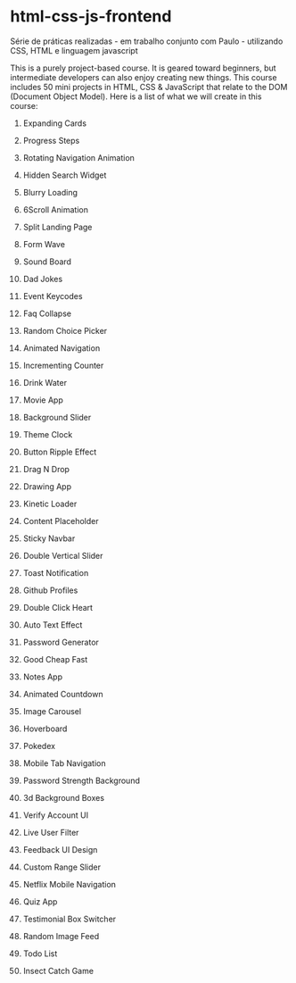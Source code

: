 # html-css-js-frontend 
Série de práticas realizadas - em trabalho conjunto com Paulo - utilizando CSS, HTML e linguagem javascript

This is a purely project-based course. 
It is geared toward beginners, but intermediate developers can also enjoy creating new things. 
This course includes 50 mini projects in HTML, CSS & JavaScript that relate to the DOM (Document Object Model). 
Here is a list of what we will create in this course:


01. Expanding Cards
    
02. Progress Steps 
    
03. Rotating Navigation Animation
    
04. Hidden Search Widget
    
05. Blurry Loading
    
06. 6Scroll Animation
    
07. Split Landing Page
    
08. Form Wave
    
09. Sound Board
    
10. Dad Jokes
    
11. Event Keycodes
    
12. Faq Collapse
    
13. Random Choice Picker
    
14. Animated Navigation
    
15. Incrementing Counter
    
16. Drink Water
    
17. Movie App
    
18. Background Slider
    
19. Theme Clock
    
20. Button Ripple Effect
    
21. Drag N Drop
 
22. Drawing App
 
23. Kinetic Loader
 
24. Content Placeholder
 
25. Sticky Navbar
 
26. Double Vertical Slider
 
27. Toast Notification
 
28. Github Profiles
 
29. Double Click Heart
     
30. Auto Text Effect
     
31. Password Generator
     
32. Good Cheap Fast
     
33. Notes App
     
34. Animated Countdown
     
35. Image Carousel
     
36. Hoverboard
     
37. Pokedex
     
38. Mobile Tab Navigation
     
39. Password Strength Background
     
40. 3d Background Boxes
     
41. Verify Account UI
     
42. Live User Filter
     
43. Feedback UI Design
     
44. Custom Range Slider
     
45. Netflix Mobile Navigation
     
46. Quiz App
     
47. Testimonial Box Switcher
     
48. Random Image Feed
     
49. Todo List
     
50. Insect Catch Game


